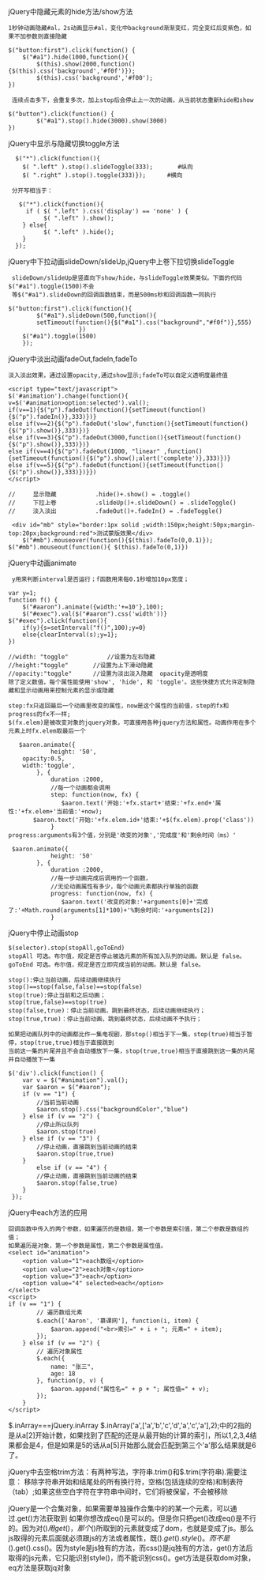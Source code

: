 
jQuery中隐藏元素的hide方法/show方法
	
	1秒钟动画隐藏#al，2s动画显示#al，变化中background渐渐变红，完全变红后变紫色，如果不加参数则直接隐藏
	
	$("button:first").click(function() {
 		$("#a1").hide(1000,function(){
			$(this).show(2000,function(){$(this).css('background','#f0f')});
			$(this).css('background','#f00');
	})

	 连续点击多下，会重复多次，加上stop后会停止上一次的动画，从当前状态重新hide和show
	
	$("button").click(function() {
        	$("#a1").stop().hide(3000).show(3000)
   	})
	
jQuery中显示与隐藏切换toggle方法

	  $("*").click(function(){ 
		$( ".left" ).stop().slideToggle(333);    	#纵向
		$( ".right" ).stop().toggle(333)});		 #横向
	
	 分开写相当于：
	
	   $("*").click(function(){
		 if ( $( ".left" ).css('display') == 'none' ) {
			  $( ".left" ).show(); 
		} else{
			  $( ".left" ).hide();
		}
	  });

jQuery中下拉动画slideDown/slideUp,jQuery中上卷下拉切换slideToggle


	 slideDown/slideUp是竖直向下show/hide，与slideToggle效果类似。下面的代码$("#a1").toggle(1500)不会
	 等$("#a1").slideDown的回调函数结束，而是500ms秒和回调函数一同执行
	
	$("button:first").click(function(){
        	$("#a1").slideDown(500,function(){
			setTimeout(function(){$("#a1").css("background","#f0f")},555)
						})
		$("#a1").toggle(1500)			
        });
	
	
jQuery中淡出动画fadeOut,fadeIn,fadeTo
	
	淡入淡出效果，通过设置opacity,通过show显示;fadeTo可以自定义透明度最终值
	
    <script type="text/javascript">
	$('#animation').change(function(){
	v=$('#animation>option:selected').val();
	if(v==1){$("p").fadeOut(function(){setTimeout(function(){$("p").fadeIn()},333)})}
	else if(v==2){$("p").fadeOut('slow',function(){setTimeout(function(){$("p").show()},333)})}
	else if(v==3){$("p").fadeOut(3000,function(){setTimeout(function(){$("p").show()},333)})}
	else if(v==4){$("p").fadeOut(1000, "linear" ,function(){setTimeout(function(){$("p").show();alert('complete')},333)})}
	else if(v==5){$("p").fadeOut(function(){setTimeout(function(){$("p").show()},333)})}})
    </script>

	//     显示隐藏           .hide()+.show() = .toggle()
	//     下拉上卷           .slideUp()+.slideDown() = .slideToggle()
	//     淡入淡出           .fadeOut()+.fadeIn() = .fadeToggle()
	
	 <div id="mb" style="border:1px solid ;width:150px;height:50px;margin-top:20px;background:red">测试蒙版效果</div>
    	$("#mb").mouseover(function(){$(this).fadeTo(0,0.1)});
	$("#mb").mouseout(function(){ $(this).fadeTo(0,1)})
	
	
jQuery中动画animate
	
	 y用来判断interval是否运行；f函数用来每0.1秒增加10px宽度；
	
	var y=1;
   	function f() {
		$("#aaron").animate({width:'+=10'},100);
		$("#exec").val($("#aaron").css('width'))}
	$("#exec").click(function(){
		if(y){s=setInterval("f()",100);y=0}
		else{clearInterval(s);y=1};
	})
	
	//width: "toggle"			//设置为左右隐藏
	//height:"toggle"		//设置为上下滑动隐藏
	//opacity:"toggle"		//设置为淡出淡入隐藏  opacity是透明度
	除了定义数值，每个属性能使用'show', 'hide', 和 'toggle'。这些快捷方式允许定制隐藏和显示动画用来控制元素的显示或隐藏
	
	step:fx只返回最后一个动画里改变的属性，now是这个属性的当前值，step的fx和progress的fx不一样;
	$(fx.elem)是被改变对象的jquery对象，可直接用各种jquery方法和属性。动画作用在多个元素上时fx.elem取最后一个

	   $aaron.animate({
                height: '50',
		opacity:0.5,
		width:'toggle',
            }, {
                duration :2000,
                //每一个动画都会调用
                step: function(now, fx) {
                   $aaron.text('开始:'+fx.start+'结束:'+fx.end+'属性:'+fx.elem+'当前值:'+now);
		   $aaron.text('开始:'+fx.elem.id+'结束:'+$(fx.elem).prop('class'))
                }
	progress:arguments有3个值，分别是'改变的对象','完成度'和'剩余时间（ms）'
	
	 $aaron.animate({
                height: '50'
            }, {
                duration :2000,
                //每一步动画完成后调用的一个函数，
                //无论动画属性有多少，每个动画元素都执行单独的函数
                progress: function(now, fx) {			
                   $aaron.text('改变的对象:'+arguments[0]+'完成了:'+Math.round(arguments[1]*100)+'%剩余时间:'+arguments[2])
                }

jQuery中停止动画stop

	$(selector).stop(stopAll,goToEnd)
	stopAll	可选。布尔值，规定是否停止被选元素的所有加入队列的动画。默认是 false。
	goToEnd	可选。布尔值，规定是否立即完成当前的动画。默认是 false。
	
	stop():停止当前动画，后续动画继续执行
	stop()==stop(false,false)==stop(false)
	stop(true):停止当前和之后动画；
	stop(true,false)==stop(true)
	stop(false,true)：停止当前动画，跳到最终状态，后续动画继续执行；
	stop(true,true)：停止当前动画，跳到最终状态，后续动画不予执行；
	
	如果把动画队列中的动画都比作一集电视剧，那stop()相当于下一集，stop(true)相当于暂停，stop(true,true)相当于直接跳到
	当前这一集的片尾并且不会自动播放下一集，stop(true,true)相当于直接跳到这一集的片尾并自动播放下一集
	
	$('div').click(function() {
		var v = $("#animation").val();
		var $aaron = $("#aaron");
		if (v == "1") {
		    //当前当前动画
		    $aaron.stop().css("backgroundColor","blue")
		} else if (v == "2") {
		    //停止所以队列
		    $aaron.stop(true)
		} else if (v == "3") {
		    //停止动画，直接跳到当前动画的结束
		    $aaron.stop(true,true)
		} 
			else if (v == "4") {
		    //停止动画，直接跳到当前动画的结束
		    $aaron.stop(false,true)
		} 
   	 });

jQuery中each方法的应用
	
	回调函数中传入的两个参数，如果遍历的是数组，第一个参数是索引值，第二个参数是数组的值；
	如果遍历是对象，第一个参数是属性，第二个参数是属性值。
    <select id="animation">
        <option value="1">each数组</option>
        <option value="2">each对象</option>
		<option value="3">each</option>
		<option value="4" selected>each</option>
    </select>
    <script>
    if (v == "1") {
            // 遍历数组元素
            $.each(['Aaron', '慕课网'], function(i, item) {
                $aaron.append("<br>索引=" + i + "; 元素=" + item);
            });
        } else if (v == "2") {
            // 遍历对象属性
            $.each({
                name: "张三",
                age: 18
            }, function(p, v) {
                $aaron.append("属性名=" + p + "; 属性值=" + v);
            });
        } 
	</script>

$.inArray===jQuery.inArray
$.inArray('a',['a','b','c','d','a','c','a'],2);中的2指的是从a[2]开始计数，如果找到了匹配的还是从最开始的计算的索引，所以1,2,3,4结果都会是4，但是如果是5的话从a[5]开始那么就会匹配到第三个'a'那么结果就是6了。

jQuery中去空格trim方法：有两种写法，字符串.trim()和$.trim(字符串).需要注意：
移除字符串开始和结尾处的所有换行符，空格(包括连续的空格)和制表符（tab）;如果这些空白字符在字符串中间时，它们将被保留，不会被移除

jQuery是一个合集对象，如果需要单独操作合集中的的某一个元素，可以通过.get()方法获取到
如果你想改成eq()是可以的。但是你只把get()改成eq()是不行的。因为对$()用get()，那个$()所取到的元素就变成了dom，也就是变成了js。那么js取得的元素后面就必须跟js的方法或者属性，既$().get().style()。而不是$().get().css()。因为style是js独有的方法，而css()是jq独有的方法，get()方法后取得的js元素，它只能识别style()，而不能识别css()。get方法是获取dom对象，eq方法是获取jq对象




